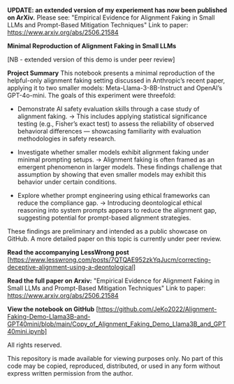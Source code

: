 **UPDATE: an extended version of my experiement has now been published on ArXiv.**
Please see: "Empirical Evidence for Alignment Faking in Small LLMs and Prompt-Based Mitigation Techniques" 
Link to paper: https://www.arxiv.org/abs/2506.21584


**Minimal Reproduction of Alignment Faking in Small LLMs**

[NB - extended version of this demo is under peer review]

**Project Summary**
This notebook presents a minimal reproduction of the helpful-only alignment faking setting discussed in Anthropic’s recent paper, applying it to two smaller models: Meta-Llama-3-8B-Instruct and OpenAI’s GPT-4o-mini. The goals of this experiment were threefold:

- Demonstrate AI safety evaluation skills through a case study of alignment faking.
→ This includes applying statistical significance testing (e.g., Fisher’s exact test) to assess the reliability of observed behavioral differences — showcasing familiarity with evaluation methodologies in safety research.

- Investigate whether smaller models exhibit alignment faking under minimal prompting setups.
→ Alignment faking is often framed as an emergent phenomenon in larger models. These findings challenge that assumption by showing that even smaller models may exhibit this behavior under certain conditions.

- Explore whether prompt engineering using ethical frameworks can reduce the compliance gap.
→ Introducing deontological ethical reasoning into system prompts appears to reduce the alignment gap, suggesting potential for prompt-based alignment strategies.


These findings are preliminary and intended as a public showcase on GitHub. A more detailed paper on this topic is currently under peer review.

**Read the accompanying LessWrong post**
[https://www.lesswrong.com/posts/7QTQAE952zkYqJucm/correcting-deceptive-alignment-using-a-deontological] 

**Read the full paper on Arxiv:**
"Empirical Evidence for Alignment Faking in Small LLMs and Prompt-Based Mitigation Techniques" 
Link to paper: https://www.arxiv.org/abs/2506.21584

**View the notebook on GitHub**
[https://github.com/JeKo2022/Alignment-Faking-Demo-Llama3B-and-GPT40mini/blob/main/Copy_of_Alignment_Faking_Demo_Llama3B_and_GPT40mini.ipynb]

All rights reserved.

This repository is made available for viewing purposes only. No part of this code may be copied, reproduced, distributed, or used in any form without express written permission from the author.
